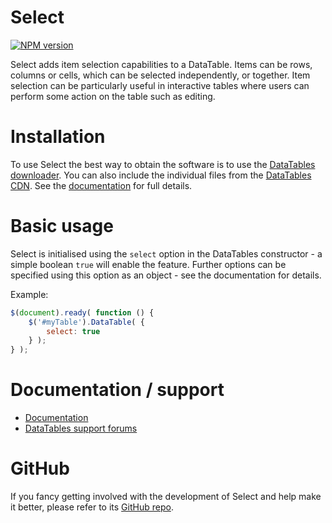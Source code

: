 # Select

[![NPM version][npm-badge]][npm]

[npm-badge]: http://badge.fury.io/js/datatables-select.svg
[npm]: https://www.npmjs.com/package/datatables-select

Select adds item selection capabilities to a DataTable. Items can be rows, columns or cells, which can be selected independently, or together. Item selection can be particularly useful in interactive tables where users can perform some action on the table such as editing.


# Installation

To use Select the best way to obtain the software is to use the [DataTables downloader](//datatables.net/download). You can also include the individual files from the [DataTables CDN](//cdn.datatables.net). See the [documentation](http://datatables.net/extensions/select/) for full details.


# Basic usage

Select is initialised using the `select` option in the DataTables constructor - a simple boolean `true` will enable the feature. Further options can be specified using this option as an object - see the documentation for details.

Example:

```js
$(document).ready( function () {
    $('#myTable').DataTable( {
    	select: true
    } );
} );
```


# Documentation / support

* [Documentation](https://datatables.net/extensions/select/)
* [DataTables support forums](http://datatables.net/forums)


# GitHub

If you fancy getting involved with the development of Select and help make it better, please refer to its [GitHub repo](https://github.com/DataTables/Select).

